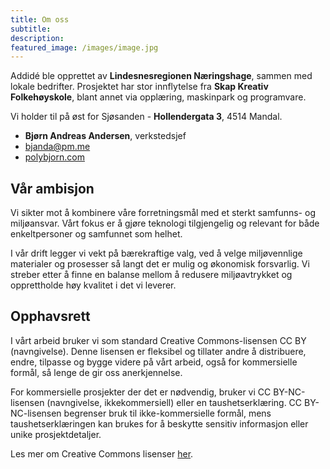 ```yaml
---
title: Om oss
subtitle: 
description: 
featured_image: /images/image.jpg
---
```


Addidé ble opprettet av **Lindesnesregionen Næringshage**, sammen med lokale bedrifter. Prosjektet har stor innflytelse fra **Skap Kreativ Folkehøyskole**, blant annet via opplæring, maskinpark og programvare.

Vi holder til på øst for Sjøsanden - **Hollendergata 3**, 4514 Mandal.

* **Bjørn Andreas Andersen**, verkstedsjef
* [bjanda@pm.me](mailto:bjanda@protonmail.com)
* [polybjorn.com](https://polybjorn.com)

## Vår ambisjon
Vi sikter mot å kombinere våre forretningsmål med et sterkt samfunns- og miljøansvar. Vårt fokus er å gjøre teknologi tilgjengelig og relevant for både enkeltpersoner og samfunnet som helhet.

I vår drift legger vi vekt på bærekraftige valg, ved å velge miljøvennlige materialer og prosesser så langt det er mulig og økonomisk forsvarlig. Vi streber etter å finne en balanse mellom å redusere miljøavtrykket og opprettholde høy kvalitet i det vi leverer.

## Opphavsrett
I vårt arbeid bruker vi som standard Creative Commons-lisensen CC BY (navngivelse). Denne lisensen er fleksibel og tillater andre å distribuere, endre, tilpasse og bygge videre på vårt arbeid, også for kommersielle formål, så lenge de gir oss anerkjennelse.

For kommersielle prosjekter der det er nødvendig, bruker vi CC BY-NC-lisensen (navngivelse, ikkekommersiell) eller en taushetserklæring. CC BY-NC-lisensen begrenser bruk til ikke-kommersielle formål, mens taushetserklæringen kan brukes for å beskytte sensitiv informasjon eller unike prosjektdetaljer.

Les mer om Creative Commons lisenser [her](https://www.creativecommons.no/post/norske-lisenser-og-verktoy).

